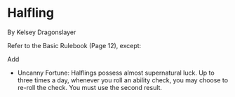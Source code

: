 # Halfling
By Kelsey Dragonslayer

Refer to the Basic Rulebook (Page 12), except:

Add
- Uncanny Fortune: Halflings possess almost supernatural luck. Up to three times a day, whenever you roll an ability check, you may choose to re-roll the check. You must use the second result.
